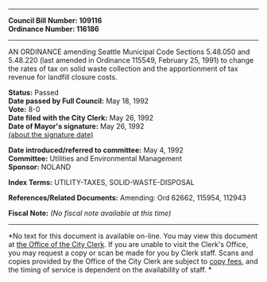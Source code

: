 * * * * *  
  
**Council Bill Number: [](#h0)[](#h2)109116**   
**Ordinance Number: 116186**  
  
* * * * *  
  
AN ORDINANCE amending Seattle Municipal Code Sections 5.48.050 and 5.48.220 (last amended in Ordinance 115549, February 25, 1991) to change the rates of tax on solid waste collection and the apportionment of tax revenue for landfill closure costs.  
  
**Status:** Passed   
**Date passed by Full Council:** May 18, 1992   
**Vote:** 8-0   
**Date filed with the City Clerk:** May 26, 1992   
**Date of Mayor's signature:** May 26, 1992   
[(about the signature date)](/~public/approvaldate.htm)   
  
  
**Date introduced/referred to committee:** May 4, 1992   
**Committee:** Utilities and Environmental Management   
**Sponsor:** NOLAND   
  
**Index Terms:** UTILITY-TAXES, SOLID-WASTE-DISPOSAL  
  
**References/Related Documents:** Amending: Ord 62662, 115954, 112943  
  
**Fiscal Note:** *(No fiscal note available at this time)*  
  
* * * * *  
  
*No text for this document is available on-line. You may view this document at [the Office of the City Clerk](http://www.seattle.gov/leg/clerk/contactUs.htm). If you are unable to visit the Clerk's Office, you may request a copy or scan be made for you by Clerk staff. Scans and copies provided by the Office of the City Clerk are subject to [copy fees](http://clerk.seattle.gov/~public/clerkfees.htm), and the timing of service is dependent on the availability of staff. *  
  
  
